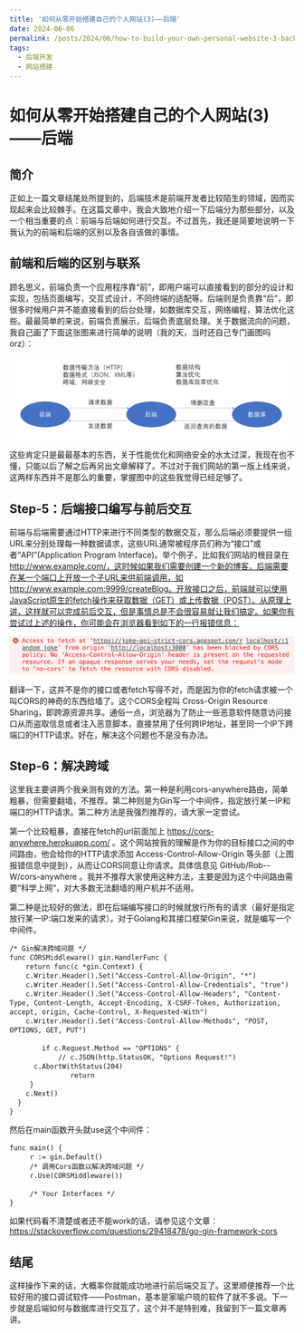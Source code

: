 ```yaml
---
title: '如何从零开始搭建自己的个人网站(3)——后端'
date: 2024-06-06
permalink: /posts/2024/06/how-to-build-your-own-personal-website-3-backend/
tags:
  - 后端开发
  - 网站搭建
---
```


# 如何从零开始搭建自己的个人网站(3)——后端

## 简介

正如上一篇文章结尾处所提到的，后端技术是前端开发者比较陌生的领域，因而实现起来会比较棘手。在这篇文章中，我会大致地介绍一下后端分为那些部分，以及一个相当重要的点：前端与后端如何进行交互。不过首先，我还是简要地说明一下我认为的前端和后端的区别以及各自该做的事情。

## 前端和后端的区别与联系

顾名思义，前端负责一个应用程序靠“前”，即用户端可以直接看到的部分的设计和实现，包括页面编写，交互式设计，不同终端的适配等。后端则是负责靠“后”，即很多时候用户并不能直接看到的后台处理，如数据库交互，网络编程，算法优化这些。最最简单的来说，前端负责展示，后端负责底层处理。关于数据流向的问题，我自己画了下面这张图来进行简单的说明（我的天，当时还自己专门画图吗orz）：

![前端——后端——数据库关系示意图](./images/从零开始搭建自己的个人网站专栏/前端-后端-数据库示意图.png)

这些肯定只是最最基本的东西，关于性能优化和网络安全的水太过深，我现在也不懂，只能以后了解之后再另出文章解释了。不过对于我们网站的第一版上线来说，这两样东西并不是那么的重要，掌握图中的这些我觉得已经足够了。

## Step-5：后端接口编写与前后交互

前端与后端需要通过HTTP来进行不同类型的数据交互，那么后端必须要提供一组URL来分别处理每一种数据请求，这些URL通常被程序员们称为“接口”或者“API”(Application Program Interface)。举个例子，比如我们网站的根目录在 http://www.example.com/，这时候如果我们需要创建一个新的博客，后端需要在某一个端口上开放一个子URL来供前端调用，如 http://www.example.com:9999/createBlog。开放接口之后，前端就可以使用JavaScript原生的fetch操作来获取数据（GET）或上传数据（POST）。从原理上讲，这样就可以完成前后交互，但是事情总是不会很容易就让我们搞定。如果你有尝试过上述的操作，你可能会在浏览器看到如下的一行报错信息：

![CORS报错信息示例](./images/从零开始搭建自己的个人网站专栏/CORS-Error.png)

翻译一下，这并不是你的接口或者fetch写得不对，而是因为你的fetch请求被一个叫CORS的神奇的东西给墙了。这个CORS全程叫 Cross-Origin Resource Sharing，即跨源资源共享。通俗一点，浏览器为了防止一些恶意软件随意访问接口从而盗取信息或者注入恶意脚本，直接禁用了任何跨IP地址，甚至同一个IP下跨端口的HTTP请求。好在，解决这个问题也不是没有办法。

## Step-6：解决跨域

这里我主要讲两个我亲测有效的方法。第一种是利用cors-anywhere路由，简单粗暴，但需要翻墙，不推荐。第二种则是为Gin写一个中间件，指定放行某一IP和端口的HTTP请求。第二种方法是我强烈推荐的，请大家一定尝试。

第一个比较粗暴，直接在fetch的url前面加上 https://cors-anywhere.herokuapp.com/ 。这个网站按我的理解是作为你的目标接口之间的中间路由，他会给你的HTTP请求添加 Access-Control-Allow-Origin 等头部（上图报错信息中提到），从而让CORS同意让你请求。具体信息见 GitHub/Rob--W/cors-anywhere 。我并不推荐大家使用这种方法，主要是因为这个中间路由需要“科学上网”，对大多数无法翻墙的用户机并不适用。

第二种是比较好的做法，即在后端编写接口的时候就放行所有的请求（最好是指定放行某一IP:端口发来的请求）。对于Golang和其接口框架Gin来说，就是编写一个中间件。

```golang
/* Gin解决跨域问题 */
func CORSMiddleware() gin.HandlerFunc {
    return func(c *gin.Context) {
    c.Writer.Header().Set("Access-Control-Allow-Origin", "*")
    c.Writer.Header().Set("Access-Control-Allow-Credentials", "true")
    c.Writer.Header().Set("Access-Control-Allow-Headers", "Content-Type, Content-Length, Accept-Encoding, X-CSRF-Token, Authorization, accept, origin, Cache-Control, X-Requested-With")
    c.Writer.Header().Set("Access-Control-Allow-Methods", "POST, OPTIONS, GET, PUT")

        if c.Request.Method == "OPTIONS" {
            // c.JSON(http.StatusOK, "Options Request!")
      c.AbortWithStatus(204)
               return
     }
    c.Next()
  }
}
```

然后在main函数开头就use这个中间件：

```golang
func main() {
     r := gin.Default()
     /* 调用Cors函数以解决跨域问题 */
     r.Use(CORSMiddleware())

     /* Your Interfaces */
}
```

如果代码看不清楚或者还不能work的话，请参见这个文章：https://stackoverflow.com/questions/29418478/go-gin-framework-cors 

## 结尾

这样操作下来的话，大概率你就能成功地进行前后端交互了。这里顺便推荐一个比较好用的接口调试软件——Postman，基本是家喻户晓的软件了就不多说。下一步就是后端如何与数据库进行交互了，这个并不是特别难，我留到下一篇文章再讲。